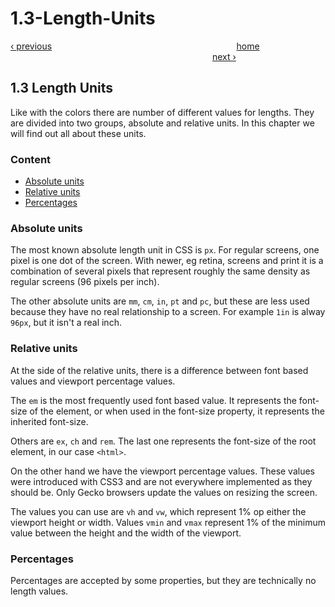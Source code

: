 # 1.3-Length-Units

[‹ previous](1.2-colors.md)                                                                           [home](../../)                                                                                   [next ›](1.4-typography.md)

## 1.3 Length Units

Like with the colors there are number of different values for lengths. They are divided into two groups, absolute and relative units. In this chapter we will find out all about these units.

### Content

* [Absolute units](1.3-length-units.md#absolute-units)
* [Relative units](1.3-length-units.md#relative-units)
* [Percentages](1.3-length-units.md#percentages)

### Absolute units

The most known absolute length unit in CSS is `px`. For regular screens, one pixel is one dot of the screen. With newer, eg retina, screens and print it is a combination of several pixels that represent roughly the same density as regular screens \(96 pixels per inch\).

The other absolute units are `mm`, `cm`, `in`, `pt` and `pc`, but these are less used because they have no real relationship to a screen. For example `1in` is alway `96px`, but it isn't a real inch.

### Relative units

At the side of the relative units, there is a difference between font based values and viewport percentage values.

The `em` is the most frequently used font based value. It represents the font-size of the element, or when used in the font-size property, it represents the inherited font-size.

Others are `ex`, `ch` and `rem`. The last one represents the font-size of the root element, in our case `<html>`.

On the other hand we have the viewport percentage values. These values were introduced with CSS3 and are not everywhere implemented as they should be. Only Gecko browsers update the values on resizing the screen.

The values you can use are `vh` and `vw`, which represent 1% op either the viewport height or width. Values `vmin` and `vmax` represent 1% of the minimum value between the height and the width of the viewport.

### Percentages

Percentages are accepted by some properties, but they are technically no length values.

